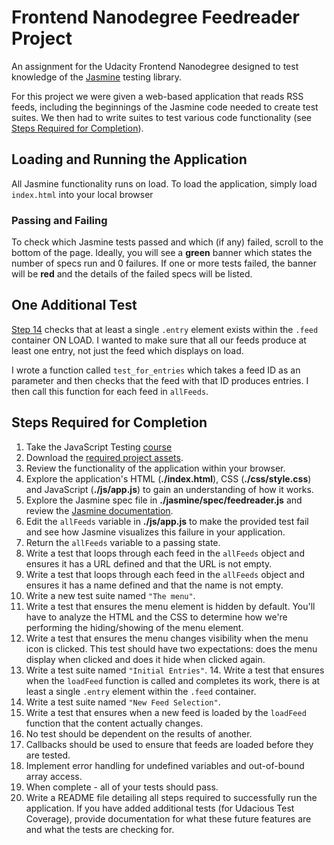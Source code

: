 # Frontend Nanodegree Feedreader Project

An assignment for the Udacity Frontend Nanodegree designed to test knowledge of the [Jasmine](http://jasmine.github.io/) testing library.

For this project we were given a web-based application that reads RSS feeds, including the beginnings of the Jasmine code needed to create test suites. We then had to write suites to test various code functionality (see [Steps Required for Completion](#steps)).

## Loading and Running the Application

All Jasmine functionality runs on load. To load the application, simply load `index.html` into your local browser

### Passing and Failing

To check which Jasmine tests passed and which (if any) failed, scroll to the bottom of the page. Ideally, you will see a **green** banner which states the number of specs run and 0 failures. If one or more tests failed, the banner will be **red** and the details of the failed specs will be listed.

## One Additional Test

[Step 14](#step-fourteen) checks that at least a single `.entry` element exists within the `.feed` container ON LOAD. I wanted to make sure that all our feeds produce at least one entry, not just the feed which displays on load.

I wrote a function called `test_for_entries` which takes a feed ID as an parameter and then checks that the feed with that ID produces entries. I then call this function for each feed in `allFeeds`.

## <a id="steps">Steps Required for Completion</a>

1. Take the JavaScript Testing [course](https://www.udacity.com/course/ud549)
2. Download the [required project assets](http://github.com/udacity/frontend-nanodegree-feedreader).
3. Review the functionality of the application within your browser.
4. Explore the application's HTML (**./index.html**), CSS (**./css/style.css**) and JavaScript (**./js/app.js**) to gain an understanding of how it works.
5. Explore the Jasmine spec file in **./jasmine/spec/feedreader.js** and review the [Jasmine documentation](http://jasmine.github.io).
6. Edit the `allFeeds` variable in **./js/app.js** to make the provided test fail and see how Jasmine visualizes this failure in your application.
7. Return the `allFeeds` variable to a passing state.
8. Write a test that loops through each feed in the `allFeeds` object and ensures it has a URL defined and that the URL is not empty.
9. Write a test that loops through each feed in the `allFeeds` object and ensures it has a name defined and that the name is not empty.
10. Write a new test suite named `"The menu"`.
11. Write a test that ensures the menu element is hidden by default. You'll have to analyze the HTML and the CSS to determine how we're performing the hiding/showing of the menu element.
12. Write a test that ensures the menu changes visibility when the menu icon is clicked. This test should have two expectations: does the menu display when clicked and does it hide when clicked again.
13. Write a test suite named `"Initial Entries"`.
<a id="step-fourteen">14.</a> Write a test that ensures when the `loadFeed` function is called and completes its work, there is at least a single `.entry` element within the `.feed` container.
15. Write a test suite named `"New Feed Selection"`.
16. Write a test that ensures when a new feed is loaded by the `loadFeed` function that the content actually changes.
17. No test should be dependent on the results of another.
18. Callbacks should be used to ensure that feeds are loaded before they are tested.
19. Implement error handling for undefined variables and out-of-bound array access.
20. When complete - all of your tests should pass.
21. Write a README file detailing all steps required to successfully run the application. If you have added additional tests (for Udacious Test Coverage),  provide documentation for what these future features are and what the tests are checking for.
